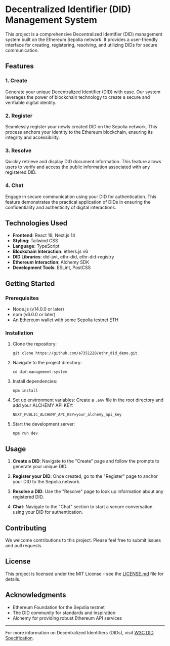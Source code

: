 # Decentralized Identifier (DID) Management System

This project is a comprehensive Decentralized Identifier (DID) management system built on the Ethereum Sepolia network. It provides a user-friendly interface for creating, registering, resolving, and utilizing DIDs for secure communication.

## Features

### 1. Create

Generate your unique Decentralized Identifier (DID) with ease. Our system leverages the power of blockchain technology to create a secure and verifiable digital identity.

### 2. Register

Seamlessly register your newly created DID on the Sepolia network. This process anchors your identity to the Ethereum blockchain, ensuring its integrity and accessibility.

### 3. Resolve

Quickly retrieve and display DID document information. This feature allows users to verify and access the public information associated with any registered DID.

### 4. Chat

Engage in secure communication using your DID for authentication. This feature demonstrates the practical application of DIDs in ensuring the confidentiality and authenticity of digital interactions.

## Technologies Used

- **Frontend**: React 18, Next.js 14
- **Styling**: Tailwind CSS
- **Language**: TypeScript
- **Blockchain Interaction**: ethers.js v6
- **DID Libraries**: did-jwt, ethr-did, ethr-did-registry
- **Ethereum Interaction**: Alchemy SDK
- **Development Tools**: ESLint, PostCSS

## Getting Started

### Prerequisites

- Node.js (v14.0.0 or later)
- npm (v6.0.0 or later)
- An Ethereum wallet with some Sepolia testnet ETH

### Installation

1. Clone the repository:
   ```
   git clone https://github.com/a7351220/ethr_did_demo.git
   ```

2. Navigate to the project directory:
   ```
   cd did-management-system
   ```

3. Install dependencies:
   ```
   npm install
   ```

4. Set up environment variables:
   Create a `.env` file in the root directory and add your ALCHEMY API KEY:
   ```
   NEXT_PUBLIC_ALCHEMY_API_KEY=your_alchemy_api_key

   ```

5. Start the development server:
   ```
   npm run dev
   ```

## Usage

1. **Create a DID**: Navigate to the "Create" page and follow the prompts to generate your unique DID.

2. **Register your DID**: Once created, go to the "Register" page to anchor your DID to the Sepolia network.

3. **Resolve a DID**: Use the "Resolve" page to look up information about any registered DID.

4. **Chat**: Navigate to the "Chat" section to start a secure conversation using your DID for authentication.

## Contributing

We welcome contributions to this project. Please feel free to submit issues and pull requests.

## License

This project is licensed under the MIT License - see the [LICENSE.md](LICENSE.md) file for details.

## Acknowledgments

- Ethereum Foundation for the Sepolia testnet
- The DID community for standards and inspiration
- Alchemy for providing robust Ethereum API services
---

For more information on Decentralized Identifiers (DIDs), visit [W3C DID Specification](https://www.w3.org/TR/did-core/).